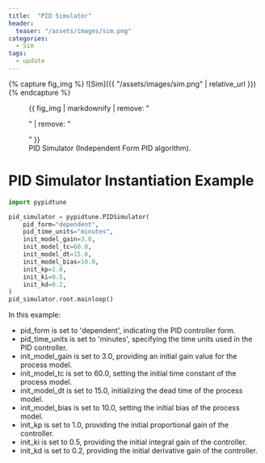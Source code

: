 ```yaml
---
title:  "PID Simulator"
header:
  teaser: "/assets/images/sim.png"
categories: 
  - Sim
tags:
  - update
---
```


{% capture fig_img %}
![Sim]({{ "/assets/images/sim.png" | relative_url }})
{% endcapture %}

<figure>
  {{ fig_img | markdownify | remove: "<p>" | remove: "</p>" }}
  <figcaption>PID Simulator (Independent Form PID algorithm).</figcaption>
</figure> 

# PID Simulator Instantiation Example

```python
import pypidtune

pid_simulator = pypidtune.PIDSimulator(
    pid_form="dependent",
    pid_time_units="minutes",
    init_model_gain=3.0,
    init_model_tc=60.0,
    init_model_dt=15.0,
    init_model_bias=10.0,
    init_kp=1.0,
    init_ki=0.5,
    init_kd=0.2,
)
pid_simulator.root.mainloop()
```

In this example:

- pid_form is set to 'dependent', indicating the PID controller form.
- pid_time_units is set to 'minutes', specifying the time units used in the PID controller.
- init_model_gain is set to 3.0, providing an initial gain value for the process model.
- init_model_tc is set to 60.0, setting the initial time constant of the process model.
- init_model_dt is set to 15.0, initializing the dead time of the process model.
- init_model_bias is set to 10.0, setting the initial bias of the process model.
- init_kp is set to 1.0, providing the initial proportional gain of the controller.
- init_ki is set to 0.5, providing the initial integral gain of the controller.
- init_kd is set to 0.2, providing the initial derivative gain of the controller.
